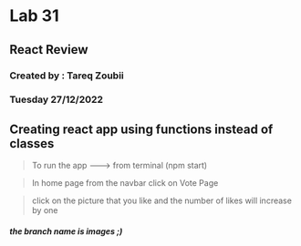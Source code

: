 # Lab 31 
## React Review

### Created by : Tareq Zoubii
### Tuesday 27/12/2022

## Creating react app using functions instead of classes 

> To run the app ---> from terminal (npm start)

> In home page from the navbar click on Vote Page

> click on the picture that you like and the number of likes will increase by one

##### the branch name is images ;)